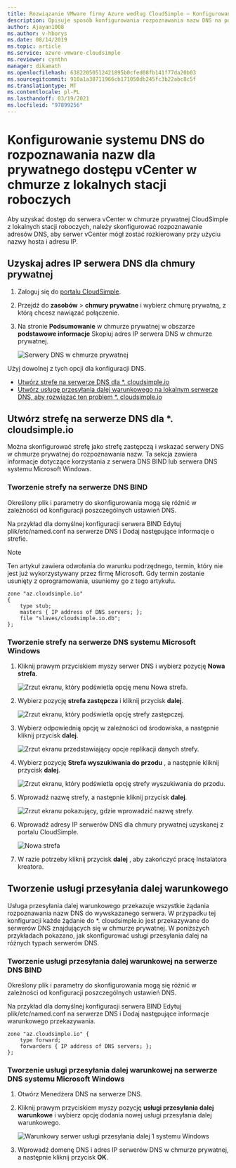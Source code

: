 ```yaml
---
title: Rozwiązanie VMware firmy Azure według CloudSimple — Konfigurowanie usługi DNS dla chmury prywatnej CloudSimple
description: Opisuje sposób konfigurowania rozpoznawania nazw DNS na potrzeby dostępu do programu vCenter Server w chmurze prywatnej CloudSimple z lokalnych stacji roboczych
author: Ajayan1008
ms.author: v-hborys
ms.date: 08/14/2019
ms.topic: article
ms.service: azure-vmware-cloudsimple
ms.reviewer: cynthn
manager: dikamath
ms.openlocfilehash: 63822050512421895b0cfed08fb141f77da20b03
ms.sourcegitcommit: 910a1a38711966cb171050db245fc3b22abc8c5f
ms.translationtype: MT
ms.contentlocale: pl-PL
ms.lasthandoff: 03/19/2021
ms.locfileid: "97899256"
---
```

# <a name="configure-dns-for-name-resolution-for-private-cloud-vcenter-access-from-on-premises-workstations"></a>Konfigurowanie systemu DNS do rozpoznawania nazw dla prywatnego dostępu vCenter w chmurze z lokalnych stacji roboczych

Aby uzyskać dostęp do serwera vCenter w chmurze prywatnej CloudSimple z lokalnych stacji roboczych, należy skonfigurować rozpoznawanie adresów DNS, aby serwer vCenter mógł zostać rozkierowany przy użyciu nazwy hosta i adresu IP.

## <a name="obtain-the-ip-address-of-the-dns-server-for-your-private-cloud"></a>Uzyskaj adres IP serwera DNS dla chmury prywatnej

1. Zaloguj się do [portalu CloudSimple](access-cloudsimple-portal.md).

2. Przejdź do **zasobów**  >  **chmury prywatne** i wybierz chmurę prywatną, z którą chcesz nawiązać połączenie.

3. Na stronie **Podsumowanie** w chmurze prywatnej w obszarze **podstawowe informacje** Skopiuj adres IP serwera DNS w chmurze prywatnej.

    ![Serwery DNS w chmurze prywatnej](media/private-cloud-dns-server.png)


Użyj dowolnej z tych opcji dla konfiguracji DNS.

* [Utwórz strefę na serwerze DNS dla *. cloudsimple.io](#create-a-zone-on-a-microsoft-windows-dns-server)
* [Utwórz usługę przesyłania dalej warunkowego na lokalnym serwerze DNS, aby rozwiązać ten problem *. cloudsimple.io](#create-a-conditional-forwarder)

## <a name="create-a-zone-on-the-dns-server-for-cloudsimpleio"></a>Utwórz strefę na serwerze DNS dla *. cloudsimple.io

Można skonfigurować strefę jako strefę zastępczą i wskazać serwery DNS w chmurze prywatnej do rozpoznawania nazw. Ta sekcja zawiera informacje dotyczące korzystania z serwera DNS BIND lub serwera DNS systemu Microsoft Windows.

### <a name="create-a-zone-on-a-bind-dns-server"></a>Tworzenie strefy na serwerze DNS BIND

Określony plik i parametry do skonfigurowania mogą się różnić w zależności od konfiguracji poszczególnych ustawień DNS.

Na przykład dla domyślnej konfiguracji serwera BIND Edytuj plik/etc/named.conf na serwerze DNS i Dodaj następujące informacje o strefie.

> [!NOTE]
>Ten artykuł zawiera odwołania do warunku podrzędnego, termin, który nie jest już wykorzystywany przez firmę Microsoft. Gdy termin zostanie usunięty z oprogramowania, usuniemy go z tego artykułu.

```
zone "az.cloudsimple.io"
{
    type stub;
    masters { IP address of DNS servers; };
    file "slaves/cloudsimple.io.db";
};
```

### <a name="create-a-zone-on-a-microsoft-windows-dns-server"></a>Tworzenie strefy na serwerze DNS systemu Microsoft Windows

1. Kliknij prawym przyciskiem myszy serwer DNS i wybierz pozycję **Nowa strefa**. 
  
    ![Zrzut ekranu, który podświetla opcję menu Nowa strefa.](media/DNS01.png)
2. Wybierz pozycję **strefa zastępcza** i kliknij przycisk **dalej**.

    ![Zrzut ekranu, który podświetla opcję strefy zastępczej.](media/DNS02.png)
3. Wybierz odpowiednią opcję w zależności od środowiska, a następnie kliknij przycisk **dalej**.

    ![Zrzut ekranu przedstawiający opcje replikacji danych strefy.](media/DNS03.png)
4. Wybierz pozycję **Strefa wyszukiwania do przodu** , a następnie kliknij przycisk **dalej**.

    ![Zrzut ekranu, który podświetla opcję strefy wyszukiwania do przodu.](media/DNS01.png)
5. Wprowadź nazwę strefy, a następnie kliknij przycisk **dalej**.

    ![Zrzut ekranu pokazujący, gdzie wprowadzić nazwę strefy.](media/DNS05.png)
6. Wprowadź adresy IP serwerów DNS dla chmury prywatnej uzyskanej z portalu CloudSimple.

    ![Nowa strefa](media/DNS06.png)
7. W razie potrzeby kliknij przycisk **dalej** , aby zakończyć pracę Instalatora kreatora.

## <a name="create-a-conditional-forwarder"></a>Tworzenie usługi przesyłania dalej warunkowego

Usługa przesyłania dalej warunkowego przekazuje wszystkie żądania rozpoznawania nazw DNS do wywskazanego serwera. W przypadku tej konfiguracji każde żądanie do *. cloudsimple.io jest przekazywane do serwerów DNS znajdujących się w chmurze prywatnej. W poniższych przykładach pokazano, jak skonfigurować usługi przesyłania dalej na różnych typach serwerów DNS.

### <a name="create-a-conditional-forwarder-on-a-bind-dns-server"></a>Tworzenie usługi przesyłania dalej warunkowej na serwerze DNS BIND

Określony plik i parametry do skonfigurowania mogą się różnić w zależności od konfiguracji poszczególnych ustawień DNS.

Na przykład dla domyślnej konfiguracji serwera BIND Edytuj plik/etc/named.conf na serwerze DNS i Dodaj następujące informacje warunkowego przekazywania.

```
zone "az.cloudsimple.io" {
    type forward;
    forwarders { IP address of DNS servers; };
};
```

### <a name="create-a-conditional-forwarder-on-a-microsoft-windows-dns-server"></a>Tworzenie usługi przesyłania dalej warunkowej na serwerze DNS systemu Microsoft Windows

1. Otwórz Menedżera DNS na serwerze DNS.
2. Kliknij prawym przyciskiem myszy pozycję **usługi przesyłania dalej warunkowe** i wybierz opcję dodania nowej usługi przesyłania dalej warunkowego.

    ![Warunkowy serwer usługi przesyłania dalej 1 systemu Windows](media/DNS08.png)
3. Wprowadź domenę DNS i adres IP serwerów DNS w chmurze prywatnej, a następnie kliknij przycisk **OK**.
